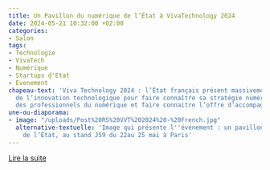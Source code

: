 ```yaml
---
title: Un Pavillon du numérique de l’État à VivaTechnology 2024
date: 2024-05-21 10:32:00 +02:00
categories:
- Salon
tags:
- Technologie
- VivaTech
- Numérique
- Startups d'Etat
- Evenement
chapeau-text: 'Viva Technology 2024 : l’État français présent massivement au salon
  de l’innovation technologique pour faire connaître sa stratégie numérique, recruter
  des professionnels du numérique et faire connaitre l’offre d’accompagnement de l’État. '
une-ou-diaporama:
- image: "/uploads/Post%20RS%20VVT%202024%20-%20French.jpg"
  alternative-textuelle: 'Image qui présente l''événement : un pavillon numérique
    de l’État, au stand J59 du 22au 25 mai à Paris'
---
```


<div class="lien-important"><p><a href="https://www.numerique.gouv.fr/agenda/un-pavillon-du-numerique-de-letat-a-vivatechnology-2024/">Lire la suite</a></p></div>